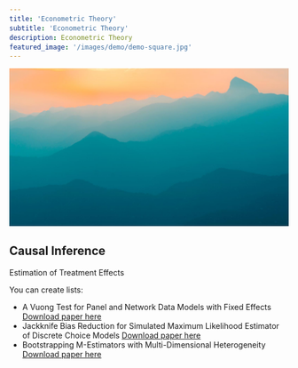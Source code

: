 ```yaml
---
title: 'Econometric Theory'
subtitle: 'Econometric Theory'
description: Econometric Theory
featured_image: '/images/demo/demo-square.jpg'
---
```


![](/images/demo/demo-landscape.jpg)

## Causal Inference



Estimation of Treatment Effects

You can create lists:

* A Vuong Test for Panel and Network Data Models with Fixed Effects [Download paper here](https://github.com/Lilyliu8262/Lily-s-Website/blob/main/Papers/Selection_Test.pdf)
* Jackknife Bias Reduction for Simulated Maximum Likelihood Estimator of Discrete Choice Models [Download paper here](https://github.com/Lilyliu8262/Lily-s-Website/blob/main/Papers/Jackknife.pdf)
* Bootstrapping M-Estimators with Multi-Dimensional Heterogeneity [Download paper here](https://github.com/Lilyliu8262/Lily-s-Website/blob/main/Papers/Bootstrap.pdf)



